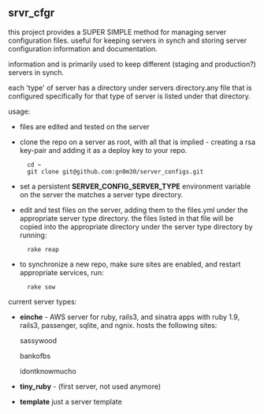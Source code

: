 srvr_cfgr
----
this project provides a SUPER SIMPLE method for managing server configuration files. useful for keeping servers in synch and storing server configuration information and documentation.

 information and is primarily used to keep different (staging and production?) servers in synch. 

each 'type' of server has a directory under servers directory.any file that is configured specifically for that type of server is listed under that directory. 

usage:
- files are edited and tested on the server

- clone the repo on a server as root, with all that is implied - creating a rsa key-pair and adding it as a deploy key to your repo.

	    cd ~
	    git clone git@github.com:gn0m30/server_configs.git
	
- set a persistent __SERVER_CONFIG_SERVER_TYPE__ environment variable on the server the matches a server type directory.

- edit and test files on the server, adding them to the files.yml under the appropriate server type directory. the files listed in that file will be copied into the appropriate directory under the server type directory by running:
  
	    rake reap

- to synchronize a new repo, make sure sites are enabled, and restart appropriate services, run:

        rake sow

current server types:

* __einche__ - AWS server for ruby, rails3, and sinatra apps with ruby 1.9, rails3, passenger, sqlite, and ngnix. hosts the following sites:

    sassywood
    
    bankofbs
    
    idontknowmucho
    
* __tiny_ruby__ - (first server, not used anymore)

* __template__
   just a server template
